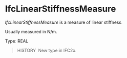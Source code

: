IfcLinearStiffnessMeasure
=========================

_IfcLinearStiffnessMeasure_ is a measure of linear stiffness.

Usually measured in N/m.

Type: REAL

> HISTORY&nbsp; New type in IFC2x.
